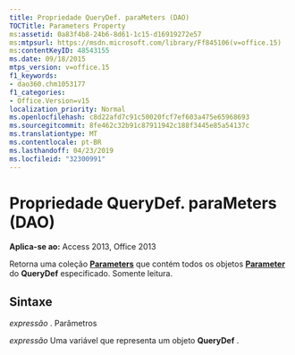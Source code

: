 ```yaml
---
title: Propriedade QueryDef. paraMeters (DAO)
TOCTitle: Parameters Property
ms:assetid: 0a83f4b8-24b6-8d61-1c15-d16919272e57
ms:mtpsurl: https://msdn.microsoft.com/library/Ff845106(v=office.15)
ms:contentKeyID: 48543155
ms.date: 09/18/2015
mtps_version: v=office.15
f1_keywords:
- dao360.chm1053177
f1_categories:
- Office.Version=v15
localization_priority: Normal
ms.openlocfilehash: c8d22afd7c91c50020fcf7ef603a475e65968693
ms.sourcegitcommit: 8fe462c32b91c87911942c188f3445e85a54137c
ms.translationtype: MT
ms.contentlocale: pt-BR
ms.lasthandoff: 04/23/2019
ms.locfileid: "32300991"
---
```

# <a name="querydefparameters-property-dao"></a>Propriedade QueryDef. paraMeters (DAO)


**Aplica-se ao:** Access 2013, Office 2013

Retorna uma coleção **[Parameters](parameters-collection-dao.md)** que contém todos os objetos **[Parameter](parameter-object-dao.md)** do **QueryDef** especificado. Somente leitura.

## <a name="syntax"></a>Sintaxe

*expressão* . Parâmetros

*expressão* Uma variável que representa um objeto **QueryDef** .

